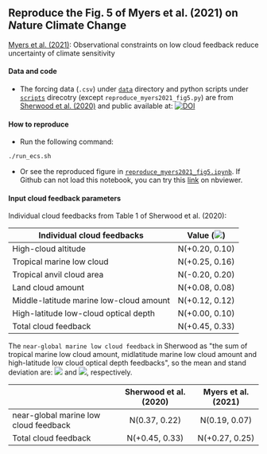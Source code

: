 ## Reproduce the Fig. 5 of Myers et al. (2021) on $N$ature Climate Change

[Myers et al. (2021)](https://doi.org/10.1038/s41558-021-01039-0): Observational constraints on low cloud feedback reduce uncertainty of climate sensitivity

#### 
#### Data and code
* The forcing data (`.csv`) under [`data`](https://github.com/lqxyz/reproduce_Myers2021_fig5/tree/main/data) directory and python scripts under [`scripts`](https://github.com/lqxyz/reproduce_Myers2021_fig5/tree/main/scripts) direcotry (except `reproduce_myers2021_fig5.py`) are from [Sherwood et al. (2020)](https://doi.org/10.1029/2019RG000678) and public available at: [![DOI](https://zenodo.org/badge/DOI/10.5281/zenodo.3945276.svg)](https://doi.org/10.5281/zenodo.3945276)

#### How to reproduce
* Run the following command:
```bash
./run_ecs.sh
```
* Or see the reproduced figure in [`reproduce_myers2021_fig5.ipynb`](https://github.com/lqxyz/reproduce_Myers2021_fig5/blob/main/reproduce_myers2021_fig5.ipynb). If Github can not load this notebook, you can try this [link](https://nbviewer.jupyter.org/github/lqxyz/reproduce_Myers2021_fig5/blob/main/reproduce_myers2021_fig5.ipynb) on nbviewer.

#### Input cloud feedback parameters 
Individual cloud feedbacks from Table 1 of Sherwood et al. (2020):

| Individual cloud feedbacks | Value (<img src="https://render.githubusercontent.com/render/math?math=Wm^{-2}K^{-1}">)|
| ------------- |:-------------:|
| High-cloud altitude | N(+0.20, 0.10) |
| Tropical marine low cloud | N(+0.25, 0.16) |
| Tropical anvil cloud area | N(-0.20, 0.20) |
| Land cloud amount | N(+0.08, 0.08) |
| Middle-latitude marine low-cloud amount | N(+0.12, 0.12) |
| High-latitude low-cloud optical depth | N(+0.00, 0.10) |
| Total cloud feedback | N(+0.45, 0.33) |

The `near-global marine low cloud feedback` in Sherwood as "the sum of tropical marine low cloud amount, midlatitude marine low cloud amount and high-latitude low cloud optical depth feedbacks", so the mean and stand deviation are: <img src="https://render.githubusercontent.com/render/math?math=\mu=0.25+0.12+0.00=0.37 Wm^{-2}K^{-1}"> and <img src="https://render.githubusercontent.com/render/math?math=\sigma=\sqrt{0.16^2 + 0.12^2 + 0.10^2}=0.22 Wm^{-2}K^{-1}">, respectively.

| | Sherwood et al. (2020) | Myers et al. (2021) |
| ------------- |:-------------:|:-------------:|
| near-global marine low cloud feedback| N(0.37, 0.22) | N(0.19, 0.07)  |
| Total cloud feedback | N(+0.45, 0.33) | N(+0.27, 0.25) |



